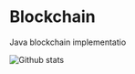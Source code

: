 # Blockchain
Java blockchain implementatio






![Github stats](https://github-readme-stats.vercel.app/api?username=ashishrrs)

